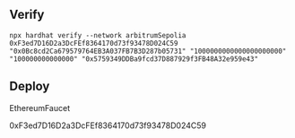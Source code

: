 ## Verify

```shell
npx hardhat verify --network arbitrumSepolia 0xF3ed7D16D2a3DcFEf8364170d73f93478D024C59 "0x0Bc8cd2Ca679579764EB3A037FB7B3D287b05731" "1000000000000000000000" "100000000000000" "0x5759349DDBa9fcd37D887929f3FB48A32e959e43"
```

## Deploy

EthereumFaucet

0xF3ed7D16D2a3DcFEf8364170d73f93478D024C59
